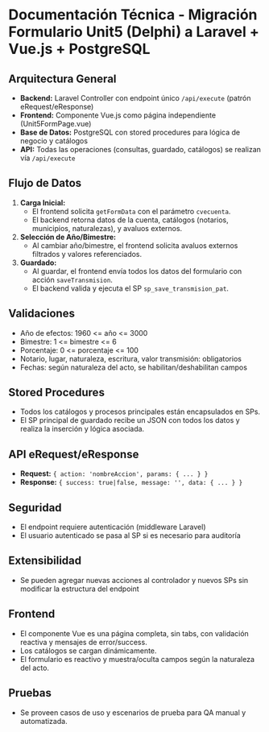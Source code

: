 # Documentación Técnica - Migración Formulario Unit5 (Delphi) a Laravel + Vue.js + PostgreSQL

## Arquitectura General
- **Backend:** Laravel Controller con endpoint único `/api/execute` (patrón eRequest/eResponse)
- **Frontend:** Componente Vue.js como página independiente (Unit5FormPage.vue)
- **Base de Datos:** PostgreSQL con stored procedures para lógica de negocio y catálogos
- **API:** Todas las operaciones (consultas, guardado, catálogos) se realizan vía `/api/execute`

## Flujo de Datos
1. **Carga Inicial:**
   - El frontend solicita `getFormData` con el parámetro `cvecuenta`.
   - El backend retorna datos de la cuenta, catálogos (notarios, municipios, naturalezas), y avaluos externos.
2. **Selección de Año/Bimestre:**
   - Al cambiar año/bimestre, el frontend solicita avaluos externos filtrados y valores referenciados.
3. **Guardado:**
   - Al guardar, el frontend envía todos los datos del formulario con acción `saveTransmision`.
   - El backend valida y ejecuta el SP `sp_save_transmision_pat`.

## Validaciones
- Año de efectos: 1960 <= año <= 3000
- Bimestre: 1 <= bimestre <= 6
- Porcentaje: 0 <= porcentaje <= 100
- Notario, lugar, naturaleza, escritura, valor transmisión: obligatorios
- Fechas: según naturaleza del acto, se habilitan/deshabilitan campos

## Stored Procedures
- Todos los catálogos y procesos principales están encapsulados en SPs.
- El SP principal de guardado recibe un JSON con todos los datos y realiza la inserción y lógica asociada.

## API eRequest/eResponse
- **Request:** `{ action: 'nombreAccion', params: { ... } }`
- **Response:** `{ success: true|false, message: '', data: { ... } }`

## Seguridad
- El endpoint requiere autenticación (middleware Laravel)
- El usuario autenticado se pasa al SP si es necesario para auditoría

## Extensibilidad
- Se pueden agregar nuevas acciones al controlador y nuevos SPs sin modificar la estructura del endpoint

## Frontend
- El componente Vue es una página completa, sin tabs, con validación reactiva y mensajes de error/success.
- Los catálogos se cargan dinámicamente.
- El formulario es reactivo y muestra/oculta campos según la naturaleza del acto.

## Pruebas
- Se proveen casos de uso y escenarios de prueba para QA manual y automatizada.
